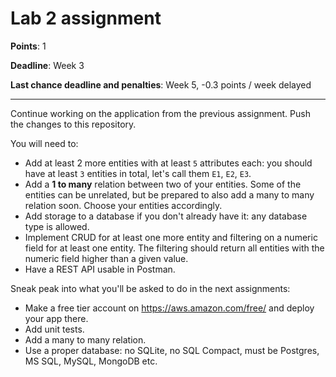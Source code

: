 # Lab 2 assignment

**Points**: 1

**Deadline**: Week 3

**Last chance deadline and penalties**: Week 5, -0.3 points / week delayed

----

Continue working on the application from the previous assignment. Push the changes to this repository.

You will need to:
- Add at least 2 more entities with at least `5` attributes each: you should have at least `3` entities in total, let's call them `E1`, `E2`, `E3`.
- Add a **1 to many** relation between two of your entities. Some of the entities can be unrelated, but be prepared to also add a many to many relation soon. Choose your entities accordingly.
- Add storage to a database if you don't already have it: any database type is allowed.
- Implement CRUD for at least one more entity and filtering on a numeric field for at least one entity. The filtering should return all entities with the numeric field higher than a given value.
- Have a REST API usable in Postman.

Sneak peak into what you'll be asked to do in the next assignments:
- Make a free tier account on https://aws.amazon.com/free/ and deploy your app there.
- Add unit tests.
- Add a many to many relation.
- Use a proper database: no SQLite, no SQL Compact, must be Postgres, MS SQL, MySQL, MongoDB etc.
